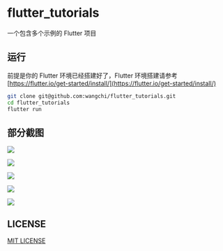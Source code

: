 # flutter_tutorials

一个包含多个示例的 Flutter 项目

## 运行

前提是你的 Flutter 环境已经搭建好了，Flutter 环境搭建请参考 [https://flutter.io/get-started/install/](https://flutter.io/get-started/install/)

```bash
git clone git@github.com:wangchi/flutter_tutorials.git
cd flutter_tutorials
flutter run
```

## 部分截图

![](./screenshots/catalog.png)

![](./screenshots/screenshot1.png)

![](./screenshots/screenshot2.png)

![](./screenshots/screenshot3.png)

![](./screenshots/screenshot4.png)

## LICENSE

[MIT LICENSE](https://wangchi.mit-license.org/)
